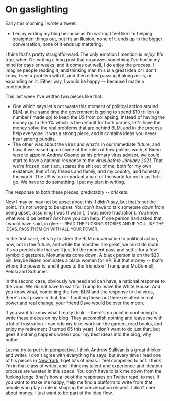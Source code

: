 # On gaslighting
Early this morning I wrote a tweet. 
* I enjoy writing my blog because as I’m writing I feel like I’m helping straighten things out, but it’s an illusion, none of it ends up in the bigger conversation, none of it ends up mattering.

I think that's pretty straightforward. The only emotion I mention is <i>enjoy.</i> It's true, when I'm writing a long post that organizes something I've had in my mind for days or weeks, and it comes out well, I do enjoy the process. I imagine people reading it, and thinking man this is a great idea or I don't know, I see a problem with it, and then either passing it along as-is, or expanding on it. Either way, I would be happy -- because I made a contribution. 

This last week I've written two pieces like that. 
* One which says let's not waste this moment of political action around BLM, at the same time the government is going to spend $10 trillion (a number I made up) to keep the US from collapsing. Instead of having the money go to the 1% which is the default for both parties, let's have the money solve the real problems that are behind BLM, and in the process help everyone. It was a strong piece, and it contains ideas you never hear among pundits. 
* The other was about the virus and what's in our immediate future, and how, if we eased up on some of the rules of how politics work, if Biden were to appoint Andrew Cuomo as his primary virus advisor, we could start to have a national response to the virus <i>before January 2021. </i>That we're frozen, can't act, scares the shit out of me, both for my own existence, that of my friends and family, and my country, and honestly the world. The US is too important a part of the world for us to just let it go. We have to do something. I put my plan in writing. 

The response to both these pieces, predictably -- crickets.

Now I may or may not be upset about this, I didn't say, but that's not the point. It's not wrong to be upset. You don't have to talk someone down from being upset, assuming I was (I wasn't, it was more frustration). You know what would be better? Ask how you can help. If one person had asked that, I would have said, in glee -- <span style="font-size: .9em">READ THE FUCKING STORIES AND IF YOU LIKE THE IDEAS, PASS THEM ON WITH ALL YOUR POWER</span>. 

In the first case, let's try to steer the BLM conversation to political action, now, not in the future, and while the marches are great, we must do more. It's so predictable that we'll just let the moment pass and settle for a few symbolic gestures. Monuments come down. A black person is on the $20 bill. Maybe Biden nominates a black woman for VP. But that money -- that's where the power is, and it goes to the friends of Trump and McConnell, Pelosi and Schumer. 

In the second case, obviously we need and can have, a national response to the virus. We do not have to wait for Trump to leave the White House. And you know what, combining the two, BLM and the response to the virus, there's real power in that, too. If putting these out there resulted in real power and real change, your friend Dave would be over the moon. 

If you want to know what I really think -- there's no point in continuing to write these pieces on my blog. They accomplish nothing and leave me with a lot of frustration. I can ride my bike, work on the garden, read books, and enjoy my retirement (I turned 65 this year). I don't want to do just that, but geez if nothing happens when I pour my best ideas into the blog, why bother.

Let me try to put it in perspective. I think Andrew Sullivan is a great thinker and writer. I don't agree with everything he says, but every time I read one of his pieces in <a href="https://nymag.com/author/andrew-sullivan/">New York</a>, I get lots of ideas. I feel compelled to act. I think I'm in that class of writer, and I think my talent and experience and ideation process are wasted in this space. You don't have to talk me down from the fucking ledge (that's how a lot of the responses on Twitter read, to me). If you want to make me happy, help me find a platform to write from that people who play a role in shaping the conversation respect.  I don't care about money, I just want to be part of the idea flow. 

